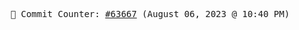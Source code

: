<p align="center">
    <samp>
        📮 Commit Counter: <a href="https://github.com/Javascript-void0/Javascript-void0/commits/main">#63667</a> (August 06, 2023 @ 10:40 PM)
    </samp>
</p>